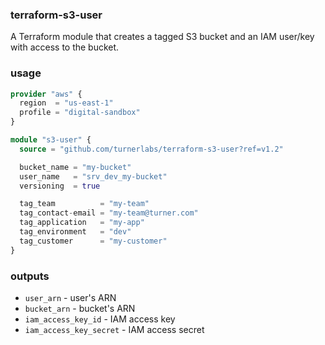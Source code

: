 ### terraform-s3-user

A Terraform module that creates a tagged S3 bucket and an IAM user/key with access to the bucket.

### usage

```terraform
provider "aws" {
  region  = "us-east-1"
  profile = "digital-sandbox"
}

module "s3-user" {
  source = "github.com/turnerlabs/terraform-s3-user?ref=v1.2"

  bucket_name = "my-bucket"
  user_name   = "srv_dev_my-bucket"
  versioning  = true

  tag_team          = "my-team"
  tag_contact-email = "my-team@turner.com"
  tag_application   = "my-app"
  tag_environment   = "dev"
  tag_customer      = "my-customer"
}
```

### outputs

- `user_arn` - user's ARN
- `bucket_arn` - bucket's ARN
- `iam_access_key_id` - IAM access key
- `iam_access_key_secret` - IAM access secret
